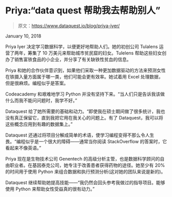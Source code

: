 # Priya:“data quest 帮助我去帮助别人”

> 原文：<https://www.dataquest.io/blog/priya-iyer/>

January 10, 2018

Priya Iyer 决定学习数据科学，以便更好地帮助人们。她的初创公司 Tulalens 运营了两年，筹集了 10 万美元来帮助城市贫民窟的妇女。Tulelens 帮助这些妇女创办了销售富铁食品的小企业，并分享了有关缺铁性贫血的信息。

Priya 和她的合作伙伴意识到，如果他们采取一种更加数据驱动的方法来预测女性在铁摄入量方面属于哪一类，他们可能会更有效率。她试着用 Excel 处理数据，但是很麻烦。编程似乎是答案。

Codeacademy 和艰难地学习 Python 并没有坚持下来。“当人们只是告诉我该做什么而我不能问问题时，我学不好。”

Dataquest 给了她所需要的基础和动力。“即使我在硕士期间做了很多统计，我也没有真正保留它，直到我把它用在我关心的问题上。有了 Dataquest，我可以将这些概念应用到有趣的数据集上。”

Dataquest 还通过将项目分解成简单的术语，使学习编程变得不那么令人生畏。“编程似乎是一个很大的障碍——通常当你阅读 StackOverflow 的答案时，它看起来不像英语。”

Priya 现在是生物技术公司 Genentech 的高级分析主管，也是数据科学顾问的自由职业者。在基因泰克公司，她专注于改善患者获得药物的途径。她至少有 20%的时间用于使用 Python 来组合数据和执行预测分析(这对她的团队来说是新的)。

Dataquest 继续帮助她提高技能——“我仍然会回头参考我做过的指导项目。能够使用 Python 来帮助女性受益真的很有动力。”